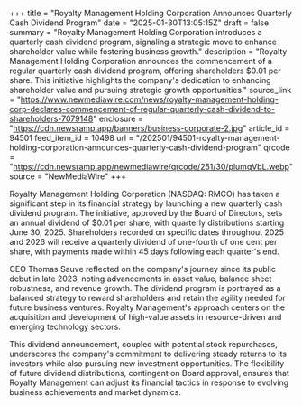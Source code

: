 +++
title = "Royalty Management Holding Corporation Announces Quarterly Cash Dividend Program"
date = "2025-01-30T13:05:15Z"
draft = false
summary = "Royalty Management Holding Corporation introduces a quarterly cash dividend program, signaling a strategic move to enhance shareholder value while fostering business growth."
description = "Royalty Management Holding Corporation announces the commencement of a regular quarterly cash dividend program, offering shareholders $0.01 per share. This initiative highlights the company's dedication to enhancing shareholder value and pursuing strategic growth opportunities."
source_link = "https://www.newmediawire.com/news/royalty-management-holding-corp-declares-commencement-of-regular-quarterly-cash-dividend-to-shareholders-7079148"
enclosure = "https://cdn.newsramp.app/banners/business-corporate-2.jpg"
article_id = 94501
feed_item_id = 10498
url = "/202501/94501-royalty-management-holding-corporation-announces-quarterly-cash-dividend-program"
qrcode = "https://cdn.newsramp.app/newmediawire/qrcode/251/30/plumqVbL.webp"
source = "NewMediaWire"
+++

<p>Royalty Management Holding Corporation (NASDAQ: RMCO) has taken a significant step in its financial strategy by launching a new quarterly cash dividend program. The initiative, approved by the Board of Directors, sets an annual dividend of $0.01 per share, with quarterly distributions starting June 30, 2025. Shareholders recorded on specific dates throughout 2025 and 2026 will receive a quarterly dividend of one-fourth of one cent per share, with payments made within 45 days following each quarter's end.</p><p>CEO Thomas Sauve reflected on the company's journey since its public debut in late 2023, noting advancements in asset value, balance sheet robustness, and revenue growth. The dividend program is portrayed as a balanced strategy to reward shareholders and retain the agility needed for future business ventures. Royalty Management's approach centers on the acquisition and development of high-value assets in resource-driven and emerging technology sectors.</p><p>This dividend announcement, coupled with potential stock repurchases, underscores the company's commitment to delivering steady returns to its investors while also pursuing new investment opportunities. The flexibility of future dividend distributions, contingent on Board approval, ensures that Royalty Management can adjust its financial tactics in response to evolving business achievements and market dynamics.</p>